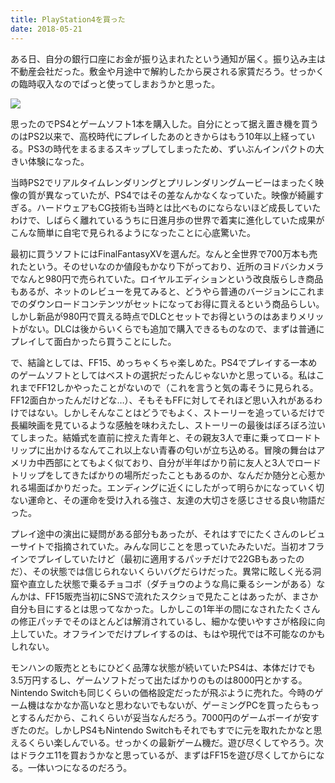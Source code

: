 ```yaml
---
title: PlayStation4を買った
date: 2018-05-21
---
```


ある日、自分の銀行口座にお金が振り込まれたという通知が届く。振り込み主は不動産会社だった。敷金や月途中で解約したから戻される家賃だろう。せっかくの臨時収入なのでぱっと使ってしまおうかと思った。

![](https://img.xar.sh/i-WKNQPBW-X2.jpg)

思ったのでPS4とゲームソフト1本を購入した。自分にとって据え置き機を買うのはPS2以来で、高校時代にプレイしたあのときからはもう10年以上経っている。PS3の時代をまるまるスキップしてしまったため、ずいぶんインパクトの大きい体験になった。

当時PS2でリアルタイムレンダリングとプリレンダリングムービーはまったく映像の質が異なっていたが、PS4ではその差なんかなくなっていた。映像が綺麗すぎる。ハードウェアもCG技術も当時とは比べものにならないほど成長していたわけで、しばらく離れているうちに日進月歩の世界で着実に進化していた成果がこんな簡単に自宅で見られるようになったことに心底驚いた。

最初に買うソフトにはFinalFantasyXVを選んだ。なんと全世界で700万本も売れたという。そのせいなのか値段もかなり下がっており、近所のヨドバシカメラでなんと980円で売られていた。ロイヤルエディションという改良版らしき商品もあるが、ネットのレビューを見てみると、どうやら普通のバージョンにこれまでのダウンロードコンテンツがセットになってお得に買えるという商品らしい。しかし新品が980円で買える時点でDLCとセットでお得というのはあまりメリットがない。DLCは後からいくらでも追加で購入できるものなので、まずは普通にプレイして面白かったら買うことにした。

で、結論としては、FF15、めっちゃくちゃ楽しめた。PS4でプレイする一本めのゲームソフトとしてはベストの選択だったんじゃないかと思っている。私はこれまでFF12しかやったことがないので（これを言うと気の毒そうに見られる。FF12面白かったんだけどな…）、そもそもFFに対してそれほど思い入れがあるわけではない。しかしそんなことはどうでもよく、ストーリーを追っているだけで長編映画を見ているような感触を味わえたし、ストーリーの最後はぼろぼろ泣いてしまった。結婚式を直前に控えた青年と、その親友3人で車に乗ってロードトリップに出かけるなんてこれ以上ない青春の匂いが立ち込める。冒険の舞台はアメリカ中西部にとてもよく似ており、自分が半年ばかり前に友人と3人でロードトリップをしてきたばかりの場所だったこともあるのか、なんだか随分と心惹かれる場面ばかりだった。エンディングに近くにしたがって明らかになっていく切ない運命と、その運命を受け入れる強さ、友達の大切さを感じさせる良い物語だった。

プレイ途中の演出に疑問がある部分もあったが、それはすでにたくさんのレビューサイトで指摘されていた。みんな同じことを思っていたみたいだ。当初オフラインでプレイしていたけど（最初に適用するパッチだけで22GBもあったのだ）、その状態では信じられないくらいバグだらけだった。異常に眩しく光る洞窟や直立した状態で乗るチョコボ（ダチョウのような鳥に乗るシーンがある）なんかは、FF15販売当初にSNSで流れたスクショで見たことはあったが、まさか自分も目にするとは思ってなかった。しかしこの1年半の間になされたたくさんの修正パッチでそのほとんどは解消されているし、細かな使いやすさが格段に向上していた。オフラインでだけプレイするのは、もはや現代では不可能なのかもしれない。

モンハンの販売とともにひどく品薄な状態が続いていたPS4は、本体だけでも3.5万円するし、ゲームソフトだって出たばかりのものは8000円とかする。Nintendo Switchも同じくらいの価格設定だったが飛ぶように売れた。今時のゲーム機はなかなか高いなと思わないでもないが、ゲーミングPCを買ったらもっとするんだから、これくらいが妥当なんだろう。7000円のゲームボーイが安すぎたのだ。しかしPS4もNintendo Switchもそれでもすでに元を取れたかなと思えるくらい楽しんでいる。せっかくの最新ゲーム機だ。遊び尽くしてやろう。次はドラクエ11を買おうかなと思っているが、まずはFF15を遊び尽くしてからになる。一体いつになるのだろう。
